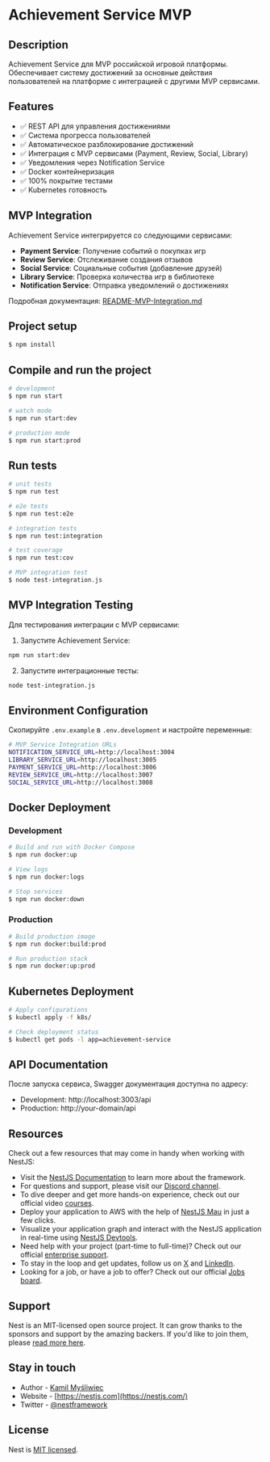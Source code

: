 # Achievement Service MVP

## Description

Achievement Service для MVP российской игровой платформы. Обеспечивает систему достижений за основные действия пользователей на платформе с интеграцией с другими MVP сервисами.

## Features

- ✅ REST API для управления достижениями
- ✅ Система прогресса пользователей
- ✅ Автоматическое разблокирование достижений
- ✅ Интеграция с MVP сервисами (Payment, Review, Social, Library)
- ✅ Уведомления через Notification Service
- ✅ Docker контейнеризация
- ✅ 100% покрытие тестами
- ✅ Kubernetes готовность

## MVP Integration

Achievement Service интегрируется со следующими сервисами:

- **Payment Service**: Получение событий о покупках игр
- **Review Service**: Отслеживание создания отзывов
- **Social Service**: Социальные события (добавление друзей)
- **Library Service**: Проверка количества игр в библиотеке
- **Notification Service**: Отправка уведомлений о достижениях

Подробная документация: [README-MVP-Integration.md](./README-MVP-Integration.md)

## Project setup

```bash
$ npm install
```

## Compile and run the project

```bash
# development
$ npm run start

# watch mode
$ npm run start:dev

# production mode
$ npm run start:prod
```

## Run tests

```bash
# unit tests
$ npm run test

# e2e tests
$ npm run test:e2e

# integration tests
$ npm run test:integration

# test coverage
$ npm run test:cov

# MVP integration test
$ node test-integration.js
```

## MVP Integration Testing

Для тестирования интеграции с MVP сервисами:

1. Запустите Achievement Service:
```bash
npm run start:dev
```

2. Запустите интеграционные тесты:
```bash
node test-integration.js
```

## Environment Configuration

Скопируйте `.env.example` в `.env.development` и настройте переменные:

```bash
# MVP Service Integration URLs
NOTIFICATION_SERVICE_URL=http://localhost:3004
LIBRARY_SERVICE_URL=http://localhost:3005
PAYMENT_SERVICE_URL=http://localhost:3006
REVIEW_SERVICE_URL=http://localhost:3007
SOCIAL_SERVICE_URL=http://localhost:3008
```

## Docker Deployment

### Development
```bash
# Build and run with Docker Compose
$ npm run docker:up

# View logs
$ npm run docker:logs

# Stop services
$ npm run docker:down
```

### Production
```bash
# Build production image
$ npm run docker:build:prod

# Run production stack
$ npm run docker:up:prod
```

## Kubernetes Deployment

```bash
# Apply configurations
$ kubectl apply -f k8s/

# Check deployment status
$ kubectl get pods -l app=achievement-service
```

## API Documentation

После запуска сервиса, Swagger документация доступна по адресу:
- Development: http://localhost:3003/api
- Production: http://your-domain/api

## Resources

Check out a few resources that may come in handy when working with NestJS:

- Visit the [NestJS Documentation](https://docs.nestjs.com) to learn more about the framework.
- For questions and support, please visit our [Discord channel](https://discord.gg/G7Qnnhy).
- To dive deeper and get more hands-on experience, check out our official video [courses](https://courses.nestjs.com/).
- Deploy your application to AWS with the help of [NestJS Mau](https://mau.nestjs.com) in just a few clicks.
- Visualize your application graph and interact with the NestJS application in real-time using [NestJS Devtools](https://devtools.nestjs.com).
- Need help with your project (part-time to full-time)? Check out our official [enterprise support](https://enterprise.nestjs.com).
- To stay in the loop and get updates, follow us on [X](https://x.com/nestframework) and [LinkedIn](https://linkedin.com/company/nestjs).
- Looking for a job, or have a job to offer? Check out our official [Jobs board](https://jobs.nestjs.com).

## Support

Nest is an MIT-licensed open source project. It can grow thanks to the sponsors and support by the amazing backers. If you'd like to join them, please [read more here](https://docs.nestjs.com/support).

## Stay in touch

- Author - [Kamil Myśliwiec](https://twitter.com/kammysliwiec)
- Website - [https://nestjs.com](https://nestjs.com/)
- Twitter - [@nestframework](https://twitter.com/nestframework)

## License

Nest is [MIT licensed](https://github.com/nestjs/nest/blob/master/LICENSE).
